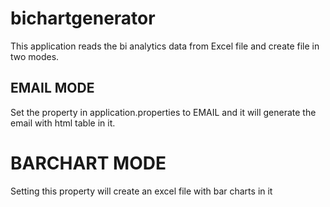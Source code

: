 # bichartgenerator

This application reads the bi analytics data from Excel file and create file in two modes.

## EMAIL MODE
Set the property in application.properties to EMAIL and it will generate the email with html table in it.

# BARCHART MODE
Setting this property will create an excel file with bar charts in it